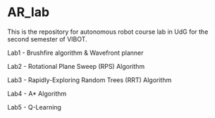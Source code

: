 # AR_lab
This is the repository for autonomous robot course lab in UdG for the second semester of VIBOT.

Lab1 - Brushfire algorithm & Wavefront planner

Lab2 - Rotational Plane Sweep (RPS) Algorithm

Lab3 - Rapidly-Exploring Random Trees (RRT) Algorithm

Lab4 - A* Algorithm

Lab5 - Q-Learning 
